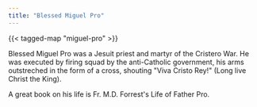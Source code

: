 ```yaml
---
title: "Blessed Miguel Pro"
---
```


{{< tagged-map "miguel-pro" >}}

Blessed Miguel Pro was a Jesuit priest and martyr of the Cristero War.  He was executed by firing squad by the anti-Catholic government, his arms outstreched in the form of a cross, shouting "Viva Cristo Rey!" (Long live Christ the King).

A great book on his life is Fr. M.D. Forrest's Life of Father Pro.
